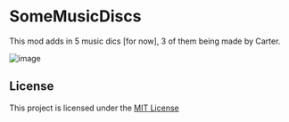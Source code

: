 # SomeMusicDiscs

This mod adds in 5 music dics [for now], 3 of them being made by Carter.

![image](https://user-images.githubusercontent.com/99072163/171289885-587eb465-9d45-419b-9ae4-f6ee720e975e.png)

## License

This project is licensed under the [MIT License](LICENSE)

